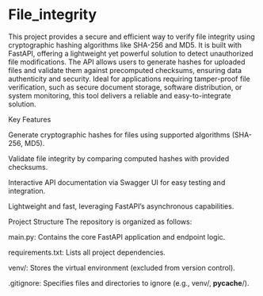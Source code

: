 # File_integrity

This project provides a secure and efficient way to verify file integrity using cryptographic hashing algorithms like SHA-256 and MD5. It is built with FastAPI, offering a lightweight yet powerful solution to detect unauthorized file modifications. The API allows users to generate hashes for uploaded files and validate them against precomputed checksums, ensuring data authenticity and security. Ideal for applications requiring tamper-proof file verification, such as secure document storage, software distribution, or system monitoring, this tool delivers a reliable and easy-to-integrate solution.

Key Features

Generate cryptographic hashes for files using supported algorithms (SHA-256, MD5).

Validate file integrity by comparing computed hashes with provided checksums.

Interactive API documentation via Swagger UI for easy testing and integration.

Lightweight and fast, leveraging FastAPI’s asynchronous capabilities.

Project Structure
The repository is organized as follows:

main.py: Contains the core FastAPI application and endpoint logic.

requirements.txt: Lists all project dependencies.

venv/: Stores the virtual environment (excluded from version control).

.gitignore: Specifies files and directories to ignore (e.g., venv/, __pycache__/).
